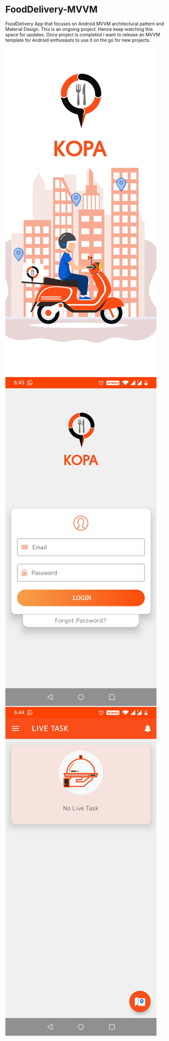 # FoodDelivery-MVVM

FoodDelivery App that focuses on Android MVVM architectural pattern and Material Design. This is an ongoing project. Hence keep watching this space for updates. 
Once project is completed i want to release an MVVM template for Android enthusiasts to use it on the go for new projects. 

![Splash](/images/splash.jpg)
![Login](/images/login.jpg)
![Tasks](/images/tasks.jpg)
